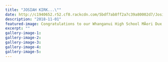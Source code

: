 ```yaml
---
title: "JOSIAH KIRK...\""
date: http://c1940652.r52.cf0.rackcdn.com/5bdf7ab8ff2a7c39a80002d7/Josiah-Kirk-Maori-350-Dux.jpg
description: "2018-11-01"
featured-image: Congratulations to our Whanganui High School MÄori Dux for 2018:
excerpt: ""
gallery-image-1: 
gallery-image-2: 
gallery-image-3: 
gallery-image-4: 
gallery-image-5: 
---
```

